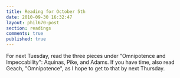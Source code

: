 ```yaml
---
title: Reading for October 5th
date: 2010-09-30 16:32:47
layout: phil670-post
section: readings
comments: true
published: true
---
```


For next Tuesday, read the three pieces under "Omnipotence and Impeccability": Aquinas, Pike, and Adams. If you have time, also read Geach, "Omnipotence", as I hope to get to that by next Thursday.
